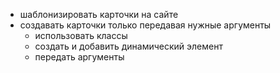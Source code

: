 - шаблонизировать карточки на сайте
- создавать карточки только передавая нужные аргументы
  - использовать классы
  - создать и добавить динамический элемент
  - передать аргументы
